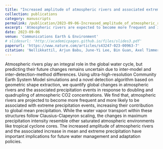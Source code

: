 ```yaml
---
title: "Increased amplitude of atmospheric rivers and associated extreme precipitation in ultra-high-resolution greenhouse warming simulations"
collection: publications
category: manuscripts
permalink: /publication/2023-09-06-Increased_amplitude_of_atmospheric_rivers
excerpt: 'Atmospheric rivers are expected to become more frequent and intense with rising CO₂ levels, contributing more to global precipitation and extreme rainfall events. These changes have significant implications for future water management and adaptation strategies.'
date: 2023-09-06
venue: 'Communications Earth & Environment'
# slidesurl: 'http://academicpages.github.io/files/slides3.pdf'
paperurl: 'https://www.nature.com/articles/s43247-023-00963-7'
citation: 'Nellikkattil, Arjun Babu, June-Yi Lee, Bin Guan, Axel Timmermann, Sun-Seon Lee, Jung-Eun Chu, and Danielle Lemmon. "Increased amplitude of atmospheric rivers and associated extreme precipitation in ultra-high-resolution greenhouse warming simulations." Communications Earth & Environment 4, no. 1 (2023): 313.'
---
```


Atmospheric rivers play an integral role in the global water cycle, but predicting their future changes remains uncertain due to inter-model and inter-detection-method differences. Using ultra-high-resolution Community Earth System Model simulations and a novel detection algorithm based on geometric shape extraction, we quantify global changes in atmospheric rivers and the associated precipitation events in response to doubling and quadrupling of atmospheric CO2 concentrations. We find that, atmospheric rivers are projected to become more frequent and more likely to be associated with extreme precipitation events, increasing their contribution to global mean precipitation. While the water vapor transport within these structures follow Clausius-Clapeyron scaling, the changes in maximum precipitation intensity resemble other saturated atmospheric environments like tropical cyclone cores. The increased amplitude of atmospheric rivers and the associated increase in mean and extreme precipitation have important implications for future water management and adaptation policies.